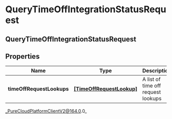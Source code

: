 # QueryTimeOffIntegrationStatusRequest

## QueryTimeOffIntegrationStatusRequest

## Properties

|Name | Type | Description | Notes|
|------------ | ------------- | ------------- | -------------|
| **timeOffRequestLookups** | [**[TimeOffRequestLookup]**](TimeOffRequestLookup) | A list of time off request lookups | |



_PureCloudPlatformClientV2@164.0.0_
